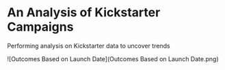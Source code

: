 # An Analysis of Kickstarter Campaigns
Performing analysis on Kickstarter data to uncover trends

![Outcomes Based on Launch Date](Outcomes Based on Launch Date.png)
